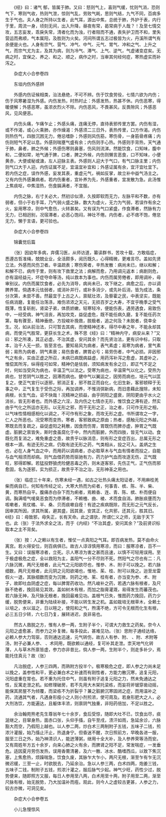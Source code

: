 <!-- { "loadSidebar": true } -->
　　《经》曰：诸气 郁，皆属于肺。又曰：怒则气上，喜则气缓，忧则气消，恐则气下，寒则气收，热则气泄，惊则气乱，劳败气耗，思则气结，九气不同，百病多生于气也。夫人身之所持以生者，此气耳，源出中焦，总统于肺，外护于表，内行于里，周流一身，顷刻无间，出入升降，昼夜有常，曷常病于人哉？！及至七情交攻，五志妄发，乖戾失常，清者化而为浊，行者阻而不通，表失护卫而不和，里失营运而弗顺，气本属阳，及胜则为火矣。河间所谓五志过极皆为火，丹溪所谓气有余便是火也。人身有宗气、营气、冲气、中气、元气、胃气、冲和之气、上升之气，而宗气尤为主，及其为病，则为冷气、滞气、上气、逆气，气虚诸变症矣。无病之时，宜保之、养之、和之、顺之，病作之时，当审其何经何症，寒热虚实而补泻之。

　　杂症大小合参卷四

　　东垣内伤外感辨

　　外感内伤证候相类，治法悬绝，不可不辨。伤于饮食劳役，七情六欲为内伤；伤于风寒暑湿为外感。内伤发热，时热时止：外感发热，热甚不休。内伤恶寒，得暖便解；外感恶寒，虽浓衣烈火不除。内伤恶风，不畏甚风，反畏隙风；外感恶风，见风便恶。

　　内伤头痛，乍痛乍止；外感头痛，连痛无停，直待表邪传里方罢。内伤有湿，或不作渴，或心火乘肺，亦作燥渴：外感须二三日外，表热传里，口方作渴。内伤则热伤气，四肢沉困无力，倦忌嗜卧；外感则风伤筋，寒伤骨，一身筋骨疼痛；内伤则短气不足以息。外感则喘壅气盛有余；内伤则手心热。外感则手背热，天气通于肺，鼻者，肺之外候；外感伤寒则鼻塞，伤风则流涕。然能饮食，口知味，腹中和，二便如常，地气通于脾，口者，脾之外候，内伤则懒言恶食，口不知味，小便黄赤，大便或秘或溏，左人迎脉主表。外感则人迎大于气口，有气口脉主里；内伤则气口大于人迎。内伤证属不足，宜温宜补宜和；外感证属有余，宜汗宜吐宜下。若内伤之症，误作外感，妄发其表，重虚元气，祸如反掌，故立补中益气汤主之。又有内伤外感兼病者。若内伤重者，宜补养为先，外感重者，宜发散为急。此汤惟上焦痰呕，中焦湿热，伤食膈满者，不宜服。

　　内伤之脉，右寸关必大，然初诊似滑，久按即软而无力，左脉平和不数，亦有弱者，但小于右手耳，乃气弱火盛之脉，数大为虚火，无力为气弱，若误作有余之火，妄用寒凉，则中气愈伤，火转甚矣。又有误为气口紧盛，作食滞者，然脉有力无力，已相迥别，况宿滞者，必恶心饱闷，神壮不倦。内伤者，必不痞不饱，倦怠无力，懒于言语，更可验也。

　　杂症大小合参卷四

　　锦囊觉后篇

　　（张）因幼年多病，弃儒习医，从师访道，纂读群书，苦攻十载，方敢临症，悉遵古哲准绳，兢兢业业，全活颇多，阅历既久，心得精微，更难言尽。盖如先贤立法，外感而风伤卫者。辛温疏表；寒伤荣者，辛热发散：病尚未已，继以和解；和解不已，病传于里，则有攻下救里之法；病解而愈，乃用调元返本；病剧则危，亦有温经益元，坏症夺命等汤，纯以救本为事也。内伤而属劳倦者，即用调补，毋审别议。内伤而属饮食者，必先为消导，病尚未已，攻下继之，病愈之后，亦以调脾养胃。倘遇本元怯弱者，或消补并行，或补多消少，或先补后消，皆为成法，条分次第，未尝不善。然最宜于上古之人，禀赋壮浓，及藜霍之民，中表坚实，既能任病消磨，复能任治荡涤，难伤浓浓之天元，无损百岁之大寿，不宜乎晚季之受气既薄，性复斫削，肾梁子弟，体质娇嫩，轻寒轻冷，便能伤表，遇劳遇食，易致伤中，一经受病，神气沮丧，再加攻克，益促虚危，既不能任病久磨，复不能任药次第，每有骤至，精神垂绝，方投峻补挽救，脱极者，追之何及？未脱者，侥幸全生。况，如从前治法，只可暂去其病，而使精神还本，得尽中寿之年，不能永却其病，而使元气胜常，更获长生之术，殊不思《经》曰：“精神内守，病安从来？”又曰：邪之所凑，其正必虚。不治其虚，安问其余？而先贤治法，更有识中标，只取本，治千人无一损，皆至言也。要知易风为病者，表气素虚；易寒为病者，里气素弱；易热为病者，阴气素衰；易伤食者，脾胃必亏；易劳伤者，中气必损。非因邪气之有余，实由正虚之所召，未病已病既病益虚，用药泻补泻之愈虚，其虚补之，惟偿其所泻，纵得痊可如常，精神仍是怯弱，须知病发有余之日，即正气不足之时，何如当受风为病也，辛温卫气以法之。受寒为病也，辛温荣气以化之。受热为病也，甘苦阴气以胜之，因滞而病也。健中气以翼运之，因劳而病也，培元气以匡复之，使正气宣行以逐邪，邪消正复，邪不胜正而自化，化旧生新，客邪顿释于无事之中，正气复生于受伤之际，再加调养，不惟消弭新病，而旧患藉此搜除，未知病根，长生气血，讵不快哉！况精神之损益，由乎阴阳之盛衰，阴阳更由乎水火之消长，皆无形者也。而外感之六淫，及内伤之七情亦无形，惟饮食之滞有迹，然实由乎气化之所运亦无形。以无形之邪，而干无形之正，治之者，只可作无形之相，以气味性情相感相化以调之，不可作有形之象，而攻无形之虚。书所谓攻之一字，仁人之所恶也。况受寒而变热，寒者，客邪致病之原由；热者，感触元阳之外越，寒既去而复疏之，益促虚阳之耗散，因食而伤胃，胃既伤而脾亦虚，肿胃之气既虚。脏腑之禀皆失，斯时食虽腐化于中，然内而脏腑，外而四肢，皆无气以动。食既化而复消之，难免重虚之患，故贵乎以脉消息，则有形之变症百出，总属无形之根本一源。有迹无形之病，仍取有迹无形之药，气类相从，投之可入。盖炳之生也，必在人身气血之中，而用药以调病者，亦必取草木与气血有情者而投之，自能与血气相须而却病。则气血借药势而驱驰有力，药力护气血而攻逐无伤，正气既旺，邪得即解。若猛投野狼虎险健恶毒之药，则未逐客邪，先伤正气，正气伤而邪愈固，名为逐邪，实为损正，故贵乎不治之治，无形神圣之用也。

　　（张）临症三十年来，伤寒未经一遇，如古之壮热头痛太阳证者，不用麻桂羌柴而病自已，何知有传经之论，大寒大热而为疟者，何事青、槟、陈、半、柴、黄，而寒热自平。腹痛赤白杂下而为痢者，焉赖香、连、青、陈、槟、朴而便自调。胸满噫气嗳臭恶食而为停滞者，不赖楂、曲、棱、术而食自消。肺胀痰壅而为咳嗽者，焉仗橘、半、桑、贝而痰嗽自痊！有迹之疾病既除，而无形之元气反长，因审其所因，求其所属，避其盛，因其衰，安其正，化共邪，还其元，胜其旧。《经》曰：毋致邪，毋失正，长有天命。此之谓欤，所谓仁义之师，无敌于天下也。此（张）于法外求全之法，而于《内经》“不治其虚，安问其余？”及前贤识标取本之主不背矣。

　　（张）按：人之赖以有生者，惟仗一点真阳之气耳。即百病发热，莫不由命火离宫。若火得安位，则百病俱已。故古人谆谆慎用寒凉，而曰：服寒凉者，百不一生。又曰：误服寒凉者，立死。示人寒凉为害之甚而且速，以慎不可轻用误用。至于极虚极危之症，全以救阳为主，盖阳气一分不尽则不死。然阳气之尽也有二：凡六脉沉微，两尺无根者，此元气之元阳欲尽也，惟参、木、附子可以挽之。若六脉细数，两尺无根者，此元阴之元阳欲竭也，惟地、茱、桂、附可以挽之。迨至龙雷假火一退，其脉细数而变为沉微，则药之地、茱、桂有者，亦当变为参、术、附子，故即吐血阴虚之症，每以脾胃药收功。然凡峻补之药，若遇六脉有根者，及尺脉不绝者，挽回易见其效。盖如树木有根，而加之脂膏灌溉，易得发生而蕃茂也。若六脉无神，及尺脉无根者，挽回最难见功。盖根气已失，惟图药力挽回，药力少缓，脱势便来，非重为陆续补接，不能以转生发之机。盖如栽培无根草木，全赖土以培之，水以滋之，日以暄之，使阳和之气，煦濡不绝，方可令无根而化生有根，必三五日少转，六七日乃复，展转进迟，良非易也。

　　然古人救脱之方，惟有人参一两，生附子半个，可谓大力救生之药矣。奈今人元阳之虚愈甚，而参力之补复微，每多投此，甚难见功。（张）思附子通经达络，必赖人参大力驾驱，否则通达迅速，元气转伤，故古人有参、附、 、附、术附等汤，附子必兼人参、 、术同用，既欲赖以通经，复可补其走泄。柰天地气化转薄，人与草木所禀皆虚，参力亦非昔比，倘人参一两，生附半个，则走多补少，焉能托住真元？故（张）

　　凡治脱症，人参三四两，而熟附方投半个。极寒极危之症，即人参之力尚未足以挽之，盖参性和平，更必兼白术之补速而有刚性者，方能力散沉寒，追复元阳，况阳虚重在胃也。若不重为托住中气，则虽有附子追复元阳之力，然未免通达之性，反寓走泄之机。如修理破房，若不先用大木架托梁栋，而妄将斧锯穿凿动摇，能保其房屋不为倾覆，而梁栋不为折裂乎？兼之脏腑沉寒固闭之症，而用温补之药，流通其气者，凡遇身形瘦小之人则小剂煎浓，使可周及。若身形肥大之人，必大剂浩饮，方能遍达，且躯体丰浓，则禀阴气独重，非阳药倍加，不足以胜之。

　　余治翰苑熊老先生尊翁年七十余岁，食后受惊，随即大吐不已，饮食出尽，痰涎继之，目窜身热，面赤口张，头仰手搐，自午至戌，溃汗如雨，急延余诊，六脉豁大而空，乃假阳上越也。以人参二两，炒白术三两制附子五钱，五味子二钱，煎浓汁灌服，始乃搐止汗止，热退身宁。但昏迷不醒，次日照前方，早晚各进一服，服至三日之外，始乃神清识人，能迸薄粥，继用十全大补，及人参养荣等汤而安。又有周姓年方五十余岁，向来心肺之火有余，而脾肾之阳不足，常发喘症，一发垂危。适因夏月劳伤发热，误用香薷清暑，及六一散、冰水、酷嗜西瓜，以致下焦沉塞，上焦愈热，烦躁喘急，饮食久废，其脉乍大乍小，两尺无根，渐至乍有乍无沉微迟缓，三至一止，时欲脱去，乃延余治。急以人参三两，白术四两，炮姜三钱，五味子二钱，制附子五钱，煎浓汁灌之，服后脉气少起。神气少旺，药性少过，脱势便来，随即照方又服，每日人参用至八两，白术用至十两，附子用至二两，渐至尺脉有根，始无脱势，乃大加温补而痊。观此，则今人之虚较古更甚，人参之力，较古亦微，可洞见矣。

　　杂症大小合参卷五

　　小儿急慢惊风

